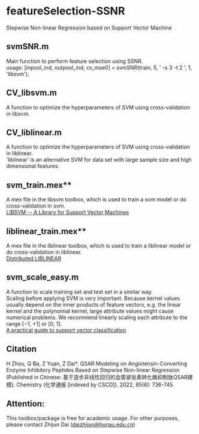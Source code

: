 # featureSelection-SSNR
Stepwise Non-linear Regression based on Support Vector Machine

## svmSNR.m
Main function to perform feature selection using SSNR. <br>
usage: [inpool_ind, outpool_ind, cv_mse0] = svmSNR(train, 5, ' -s 3 -t 2 ', 1, 'libsvm');

## CV_libsvm.m
A function to optimize the hyperparameters of SVM using cross-validation in libsvm.

## CV_liblinear.m
A function to optimize the hyperparameters of SVM using cross-validation in liblinear. <br>
'liblinear' is an alternative SVM for data set with large sample size and high dimensional features.

## svm_train.mex**
A mex file in the libsvm toolbox, which is used to train a svm model or do cross-validation in svm. <br>
[LIBSVM -- A Library for Support Vector Machines](https://www.csie.ntu.edu.tw/~cjlin/libsvm/)

## liblinear_train.mex**
A mex file in the liblinear toolbox, which is used to train a liblinear model or do cross-validation in liblinear. <br>
[Distributed LIBLINEAR](https://www.csie.ntu.edu.tw/~cjlin/libsvmtools/distributed-liblinear/)

## svm_scale_easy.m
A function to scale training set and test set in a similar way. <br>
Scaling before applying SVM is very important. Because kernel values usually depend on the inner products of feature vectors, e.g. the linear kernel and the polynomial kernel, large attribute values might cause numerical problems. We recommend linearly scaling each attribute to the range [−1, +1] or [0, 1]. <br>
[A practical guide to support vector classification](https://www.csie.ntu.edu.tw/~cjlin/papers/guide/guide.pdf)

## Citation
H Zhou, Q Ba, Z Yuan, Z Dai*. QSAR Modeling on Angiotensin-Converting Enzyme Inhibitory Peptides Based on Stepwise Non-linear Regression (Published in Chinese: 基于逐步非线性回归的血管紧张素转化酶抑制肽QSAR建模). Chemistry (化学通报 [indexed by CSCD]). 2022, 85(6): 736-745.  

## Attention:
This toolbox/package is free for academic usage. For other purposes, please contact Zhijun Dai (daizhijun@hunau.edu.cn)
